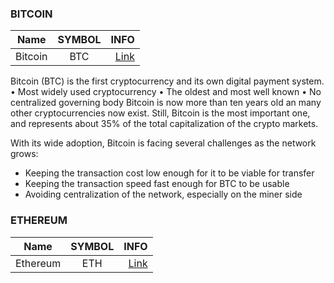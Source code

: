 ### BITCOIN

| Name       | SYMBOL           | INFO  |
| ------------- |:-------------:| -----:|
| Bitcoin     | BTC | [Link](http://bitcoin.org) |

Bitcoin (BTC) is the first cryptocurrency and its own digital payment system.
• Most widely used cryptocurrency
• The oldest and most well known
• No centralized governing body
Bitcoin is now more than ten years old an many other cryptocurrencies now exist. 
Still, Bitcoin is the most important one, and represents about 35% of the total capitalization of the crypto markets.

With its wide adoption, Bitcoin is facing several challenges as the network grows:
- Keeping the transaction cost low enough for it to be viable for transfer
- Keeping the transaction speed fast enough for BTC to be usable
- Avoiding centralization of the network, especially on the miner side

### ETHEREUM

| Name       | SYMBOL           | INFO  |
| ------------- |:-------------:| -----:|
| Ethereum     | ETH | [Link](https://www.ethereum.org/) |
